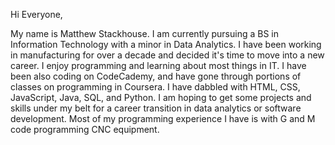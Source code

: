 Hi Everyone,

My name is Matthew Stackhouse.  I am currently pursuing a BS in Information Technology with a minor in Data Analytics.
I have been working in manufacturing for over a decade and decided it's time to move into a new career.
I enjoy programming and learning about most things in IT.  I have been also coding on CodeCademy, and have gone through
portions of classes on programming in Coursera.  I have dabbled with HTML, CSS, JavaScript, Java, SQL, and Python. 
I am hoping to get some projects and skills under my belt for a career transition in data analytics or software development.
Most of my programming experience I have is with G and M code programming CNC equipment.  

<!---
stack1983/stack1983 is a ✨ special ✨ repository because its `README.md` (this file) appears on your GitHub profile.
You can click the Preview link to take a look at your changes.
--->
